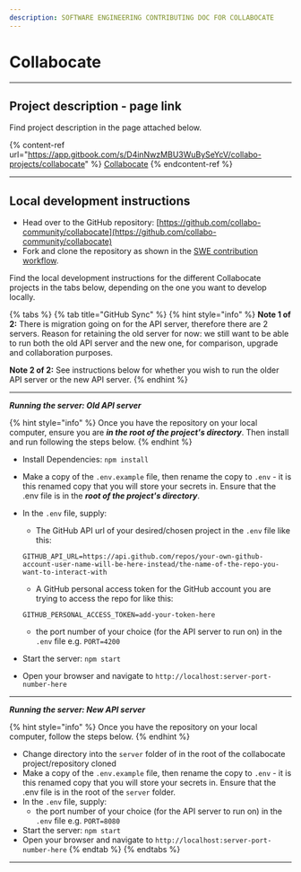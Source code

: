 ```yaml
---
description: SOFTWARE ENGINEERING CONTRIBUTING DOC FOR COLLABOCATE
---
```


# Collabocate

***

## Project description - page link

Find project description in the page attached below.

{% content-ref url="https://app.gitbook.com/s/D4inNwzMBU3WuBySeYcV/collabo-projects/collabocate" %}
[Collabocate](https://app.gitbook.com/s/D4inNwzMBU3WuBySeYcV/collabo-projects/collabocate)
{% endcontent-ref %}

***

## Local development instructions

* Head over to the GitHub repository: [https://github.com/collabo-community/collabocate](https://github.com/collabo-community/collabocate)
* Fork and clone the repository as shown in the [SWE contribution workflow](https://docs.collabocommunity.com/contribute/v/software-engineering/#git-workflow-fork-and-clone-repository).

Find the local development instructions for the different Collabocate projects in the tabs below, depending on the one you want to develop locally.

{% tabs %}
{% tab title="GitHub Sync" %}
{% hint style="info" %}
**Note 1 of 2:** There is migration going on for the API server, therefore there are 2 servers. Reason for retaining the old server for now: we still want to be able to run both the old API server and the new one, for comparison, upgrade and collaboration purposes.

**Note 2 of 2:** See instructions below for whether you wish to run the older API server or the new API server.
{% endhint %}

***

_**Running the server: Old API server**_

{% hint style="info" %}
Once you have the repository on your local computer, ensure you are _**in the root of the project's directory**_. Then install and run following the steps below.
{% endhint %}

* Install Dependencies: `npm install`
* Make a copy of the `.env.example` file, then rename the copy to `.env` - it is this renamed copy that you will store your secrets in. Ensure that the .env file is in the _**root of the project's directory**_.
*   In the `.env` file, supply:

    * The GitHub API url of your desired/chosen project in the `.env` file like this:

    ```
    GITHUB_API_URL=https://api.github.com/repos/your-own-github-account-user-name-will-be-here-instead/the-name-of-the-repo-you-want-to-interact-with
    ```

    * A GitHub personal access token for the GitHub account you are trying to access the repo for like this:

    ```
    GITHUB_PERSONAL_ACCESS_TOKEN=add-your-token-here
    ```

    * the port number of your choice (for the API server to run on) in the `.env` file e.g. `PORT=4200`
* Start the server: `npm start`
* Open your browser and navigate to `http://localhost:server-port-number-here`

***

_**Running the server: New API server**_

{% hint style="info" %}
Once you have the repository on your local computer, follow the steps below.
{% endhint %}

* Change directory into the `server` folder of in the root of the collabocate project/repository cloned
* Make a copy of the `.env.example` file, then rename the copy to `.env` - it is this renamed copy that you will store your secrets in. Ensure that the .env file is in the root of the `server` folder.
* In the `.env` file, supply:
  * the port number of your choice (for the API server to run on) in the `.env` file e.g. `PORT=8080`
* Start the server: `npm start`
* Open your browser and navigate to `http://localhost:server-port-number-here`
{% endtab %}
{% endtabs %}

***
